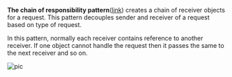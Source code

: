 **The chain of responsibility pattern**([link](https://www.geeksforgeeks.org/chain-responsibility-design-pattern/))
 creates a chain of receiver objects for a request. 
This pattern decouples sender and receiver of a request based on type of request. 

In this pattern, normally each receiver contains reference to another receiver.
If one object cannot handle the request then it passes the same to the next receiver and so on.

![pic](https://contribute.geeksforgeeks.org/wp-content/uploads/desigmpatternuml1.png)
